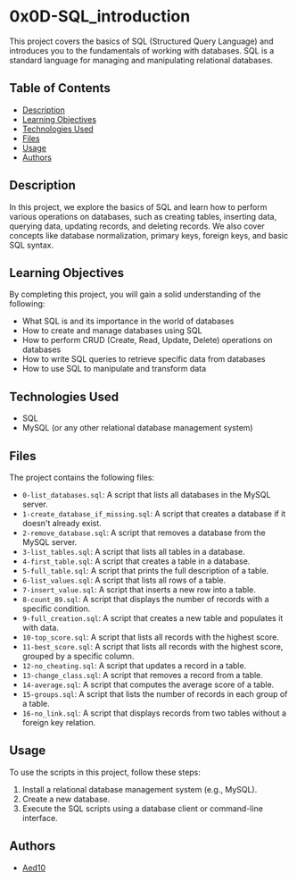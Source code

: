 # 0x0D-SQL_introduction

This project covers the basics of SQL (Structured Query Language) and introduces you to the fundamentals of working with databases. SQL is a standard language for managing and manipulating relational databases.

## Table of Contents

- [Description](#description)
- [Learning Objectives](#learning-objectives)
- [Technologies Used](#technologies-used)
- [Files](#files)
- [Usage](#usage)
- [Authors](#authors)

## Description

In this project, we explore the basics of SQL and learn how to perform various operations on databases, such as creating tables, inserting data, querying data, updating records, and deleting records. We also cover concepts like database normalization, primary keys, foreign keys, and basic SQL syntax.

## Learning Objectives

By completing this project, you will gain a solid understanding of the following:

- What SQL is and its importance in the world of databases
- How to create and manage databases using SQL
- How to perform CRUD (Create, Read, Update, Delete) operations on databases
- How to write SQL queries to retrieve specific data from databases
- How to use SQL to manipulate and transform data

## Technologies Used

- SQL
- MySQL (or any other relational database management system)

## Files

The project contains the following files:

- `0-list_databases.sql`: A script that lists all databases in the MySQL server.
- `1-create_database_if_missing.sql`: A script that creates a database if it doesn't already exist.
- `2-remove_database.sql`: A script that removes a database from the MySQL server.
- `3-list_tables.sql`: A script that lists all tables in a database.
- `4-first_table.sql`: A script that creates a table in a database.
- `5-full_table.sql`: A script that prints the full description of a table.
- `6-list_values.sql`: A script that lists all rows of a table.
- `7-insert_value.sql`: A script that inserts a new row into a table.
- `8-count_89.sql`: A script that displays the number of records with a specific condition.
- `9-full_creation.sql`: A script that creates a new table and populates it with data.
- `10-top_score.sql`: A script that lists all records with the highest score.
- `11-best_score.sql`: A script that lists all records with the highest score, grouped by a specific column.
- `12-no_cheating.sql`: A script that updates a record in a table.
- `13-change_class.sql`: A script that removes a record from a table.
- `14-average.sql`: A script that computes the average score of a table.
- `15-groups.sql`: A script that lists the number of records in each group of a table.
- `16-no_link.sql`: A script that displays records from two tables without a foreign key relation.

## Usage

To use the scripts in this project, follow these steps:

1. Install a relational database management system (e.g., MySQL).
2. Create a new database.
3. Execute the SQL scripts using a database client or command-line interface.

## Authors

- [Aed10](https://github.com/Aed10)
